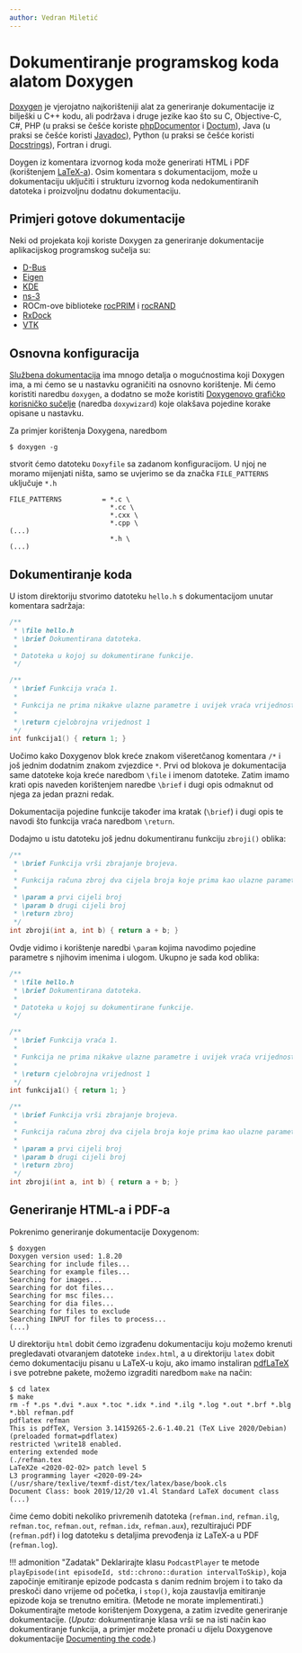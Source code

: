 ```yaml
---
author: Vedran Miletić
---
```


# Dokumentiranje programskog koda alatom Doxygen

[Doxygen](https://www.doxygen.nl/) je vjerojatno najkorišteniji alat za generiranje dokumentacije iz bilješki u C++ kodu, ali podržava i druge jezike kao što su C, Objective-C, C#, PHP (u praksi se češće koriste [phpDocumentor](https://phpdoc.org/) i [Doctum](https://doctum.long-term.support/)), Java (u praksi se češće koristi [Javadoc](https://www.oracle.com/java/technologies/javase/javadoc.html)), Python (u praksi se češće koristi [Docstrings](https://www.python.org/dev/peps/pep-0257/)), Fortran i drugi.

Doygen iz komentara izvornog koda može generirati HTML i PDF (korištenjem [LaTeX-a](https://www.latex-project.org/)). Osim komentara s dokumentacijom, može u dokumentaciju uključiti i strukturu izvornog koda nedokumentiranih datoteka i proizvoljnu dodatnu dokumentaciju.

## Primjeri gotove dokumentacije

Neki od projekata koji koriste Doxygen za generiranje dokumentacije aplikacijskog programskog sučelja su:

- [D-Bus](https://dbus.freedesktop.org/doc/api/html/)
- [Eigen](https://eigen.tuxfamily.org/dox/)
- [KDE](https://api.kde.org/)
- [ns-3](https://www.nsnam.org/docs/doxygen/)
- ROCm-ove biblioteke [rocPRIM](https://codedocs.xyz/ROCmSoftwarePlatform/rocRAND/) i [rocRAND](https://codedocs.xyz/ROCmSoftwarePlatform/rocRAND/)
- [RxDock](https://rxdock.gitlab.io/api-documentation/devel/html/)
- [VTK](https://vtk.org/doc/nightly/html/)

## Osnovna konfiguracija

[Službena dokumentacija](https://www.doxygen.nl/manual/) ima mnogo detalja o mogućnostima koji Doxygen ima, a mi ćemo se u nastavku ograničiti na osnovno korištenje. Mi ćemo koristiti naredbu `doxygen`, a dodatno se može koristiti [Doxygenovo grafičko korisničko sučelje](https://www.doxygen.nl/manual/doxywizard_usage.html) (naredba `doxywizard`) koje olakšava pojedine korake opisane u nastavku.

Za primjer korištenja Doxygena, naredbom

``` shell
$ doxygen -g
```

stvorit ćemo datoteku `Doxyfile` sa zadanom konfiguracijom. U njoj ne moramo mijenjati ništa, samo se uvjerimo se da značka `FILE_PATTERNS` uključuje `*.h`

```
FILE_PATTERNS          = *.c \
                         *.cc \
                         *.cxx \
                         *.cpp \
(...)
                         *.h \
(...)
```

## Dokumentiranje koda

U istom direktoriju stvorimo datoteku `hello.h` s dokumentacijom unutar komentara sadržaja:

``` c++
/**
 * \file hello.h
 * \brief Dokumentirana datoteka.
 *
 * Datoteka u kojoj su dokumentirane funkcije.
 */

/**
 * \brief Funkcija vraća 1.
 *
 * Funkcija ne prima nikakve ulazne parametre i uvijek vraća vrijednost 1.
 *
 * \return cjelobrojna vrijednost 1
 */
int funkcija1() { return 1; }
```

Uočimo kako Doxygenov blok kreće znakom višeretčanog komentara `/*` i još jednim dodatnim znakom zvjezdice `*`. Prvi od blokova je dokumentacija same datoteke koja kreće naredbom `\file` i imenom datoteke. Zatim imamo krati opis naveden korištenjem naredbe `\brief` i dugi opis odmaknut od njega za jedan prazni redak.

Dokumentacija pojedine funkcije također ima kratak (`\brief`) i dugi opis te navodi što funkcija vraća naredbom `\return`.

Dodajmo u istu datoteku još jednu dokumentiranu funkciju `zbroji()` oblika:

``` c++
/**
 * \brief Funkcija vrši zbrajanje brojeva.
 *
 * Funkcija računa zbroj dva cijela broja koje prima kao ulazne parametre.
 *
 * \param a prvi cijeli broj
 * \param b drugi cijeli broj
 * \return zbroj
 */
int zbroji(int a, int b) { return a + b; }
```

Ovdje vidimo i korištenje naredbi `\param` kojima navodimo pojedine parametre s njihovim imenima i ulogom. Ukupno je sada kod oblika:

``` c++
/**
 * \file hello.h
 * \brief Dokumentirana datoteka.
 *
 * Datoteka u kojoj su dokumentirane funkcije.
 */

/**
 * \brief Funkcija vraća 1.
 *
 * Funkcija ne prima nikakve ulazne parametre i uvijek vraća vrijednost 1.
 *
 * \return cjelobrojna vrijednost 1
 */
int funkcija1() { return 1; }

/**
 * \brief Funkcija vrši zbrajanje brojeva.
 *
 * Funkcija računa zbroj dva cijela broja koje prima kao ulazne parametre.
 *
 * \param a prvi cijeli broj
 * \param b drugi cijeli broj
 * \return zbroj
 */
int zbroji(int a, int b) { return a + b; }
```

## Generiranje HTML-a i PDF-a

Pokrenimo generiranje dokumentacije Doxygenom:

``` shell
$ doxygen
Doxygen version used: 1.8.20
Searching for include files...
Searching for example files...
Searching for images...
Searching for dot files...
Searching for msc files...
Searching for dia files...
Searching for files to exclude
Searching INPUT for files to process...
(...)
```

U direktoriju `html` dobit ćemo izgrađenu dokumentaciju koju možemo krenuti pregledavati otvaranjem datoteke `index.html`, a u direktoriju `latex` dobit ćemo dokumentaciju pisanu u LaTeX-u koju, ako imamo instaliran [pdfLaTeX](https://www.tug.org/applications/pdftex/) i sve potrebne pakete, možemo izgraditi naredbom `make` na način:

``` shell
$ cd latex
$ make
rm -f *.ps *.dvi *.aux *.toc *.idx *.ind *.ilg *.log *.out *.brf *.blg *.bbl refman.pdf
pdflatex refman
This is pdfTeX, Version 3.14159265-2.6-1.40.21 (TeX Live 2020/Debian) (preloaded format=pdflatex)
restricted \write18 enabled.
entering extended mode
(./refman.tex
LaTeX2e <2020-02-02> patch level 5
L3 programming layer <2020-09-24>
(/usr/share/texlive/texmf-dist/tex/latex/base/book.cls
Document Class: book 2019/12/20 v1.4l Standard LaTeX document class
(...)
```

čime ćemo dobiti nekoliko privremenih datoteka (`refman.ind`, `refman.ilg`, `refman.toc`, `refman.out`, `refman.idx`, `refman.aux`), rezultirajući PDF (`refman.pdf`) i log datoteku s detaljima prevođenja iz LaTeX-a u PDF (`refman.log`).

!!! admonition "Zadatak"
    Deklarirajte klasu `PodcastPlayer` te metode `playEpisode(int episodeId, std::chrono::duration intervalToSkip)`, koja započinje emitiranje epizode podcasta s danim rednim brojem i to tako da preskoči dano vrijeme od početka, i `stop()`, koja zaustavlja emitiranje epizode koja se trenutno emitira. (Metode ne morate implementirati.) Dokumentirajte metode korištenjem Doxygena, a zatim izvedite generiranje dokumentacije. (*Uputa:* dokumentiranje klasa vrši se na isti način kao dokumentiranje funkcija, a primjer možete pronaći u dijelu Doxygenove dokumentacije [Documenting the code](https://www.doxygen.nl/manual/docblocks.html).)
